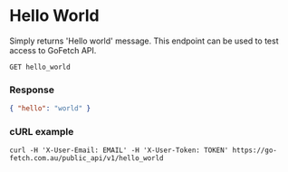# Hello World

Simply returns 'Hello world' message. This endpoint can be used to test access to GoFetch API.

`GET hello_world`


### Response

```JSON
{ "hello": "world" }
```


### cURL example

```shell
curl -H 'X-User-Email: EMAIL' -H 'X-User-Token: TOKEN' https://go-fetch.com.au/public_api/v1/hello_world
```


